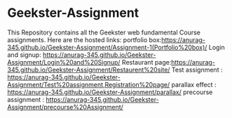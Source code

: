 # Geekster-Assignment
This Repository contains all the Geekster web fundamental Course assignments. 
Here are the hosted links:
portfolio box:https://anurag-345.github.io/Geekster-Assignment/Assignment-1(Portfolio%20box)/
Login and signup: https://anurag-345.github.io/Geekster-Assignment/Login%20and%20Signup/
Restaurant page:https://anurag-345.github.io/Geekster-Assignment/Restaurent%20site/
Test assignment : https://anurag-345.github.io/Geekster-Assignment/Test%20assignment,Registration%20page/
parallax effect : https://anurag-345.github.io/Geekster-Assignment/parallax/
precourse assignment : https://anurag-345.github.io/Geekster-Assignment/precourse%20Assignment/
